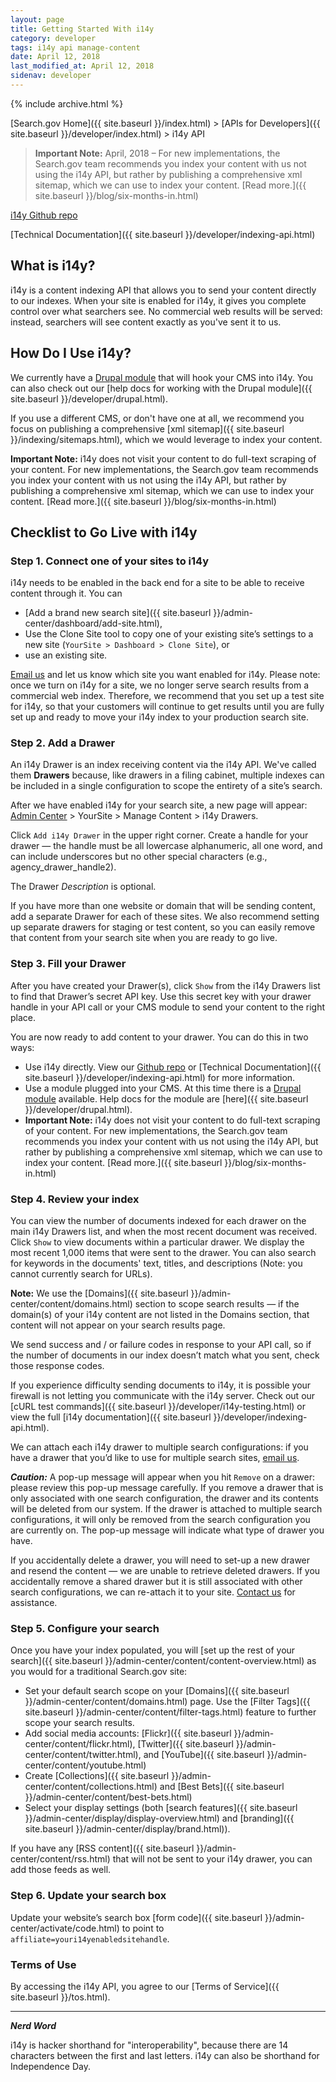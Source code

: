 ```yaml
---
layout: page
title: Getting Started With i14y
category: developer
tags: i14y api manage-content
date: April 12, 2018
last_modified_at: April 12, 2018
sidenav: developer
---
```


{% include archive.html %}

[Search.gov Home]({{ site.baseurl }}/index.html) > [APIs for Developers]({{ site.baseurl }}/developer/index.html) > i14y API

> **Important Note:** April, 2018 &ndash; For new implementations, the Search.gov team recommends you index your content with us not using the i14y API, but rather by publishing a comprehensive xml sitemap, which we can use to index your content. [Read more.]({{ site.baseurl }}/blog/six-months-in.html)

[i14y Github repo](https://github.com/GSA/i14y)

[Technical Documentation]({{ site.baseurl }}/developer/indexing-api.html)

## What is i14y?

i14y is a content indexing API that allows you to send your content directly to our indexes. When your site is enabled for i14y, it gives you complete control over what searchers see. No commercial web results will be served: instead, searchers will see content exactly as you've sent it to us.

## How Do I Use i14y?

We currently have a [Drupal module](http://www.drupal.org/project/usasearch) that will hook your CMS into i14y. You can also check out our [help docs for working with the Drupal module]({{ site.baseurl }}/developer/drupal.html).

If you use a different CMS, or don't have one at all, we recommend you focus on publishing a comprehensive [xml sitemap]({{ site.baseurl }}/indexing/sitemaps.html), which we would leverage to index your content.

**Important Note:** i14y does not visit your content to do full-text scraping of your content. For new implementations, the Search.gov team recommends you index your content with us not using the i14y API, but rather by publishing a comprehensive xml sitemap, which we can use to index your content. [Read more.]({{ site.baseurl }}/blog/six-months-in.html)

## Checklist to Go Live with i14y

### Step 1. Connect one of your sites to i14y

i14y needs to be enabled in the back end for a site to be able to receive content through it. You can 

* [Add a brand new search site]({{ site.baseurl }}/admin-center/dashboard/add-site.html), 
* Use the Clone Site tool to copy one of your existing site’s settings to a new site (`YourSite > Dashboard > Clone Site`), or 
* use an existing site.

[Email us](mailto:search@gsa.gov) and let us know which site you want enabled for i14y. Please note: once we turn on i14y for a site, we no longer serve search results from a commercial web index. Therefore, we recommend that you set up a test site for i14y, so that your customers will continue to get results until you are fully set up and ready to move your i14y index to your production search site.

### Step 2. Add a Drawer

An i14y Drawer is an index receiving content via the i14y API. We've called them **Drawers** because, like drawers in a filing cabinet, multiple indexes can be included in a single configuration to scope the entirety of a site’s search.

After we have enabled i14y for your search site, a new page will appear: [Admin Center](https://search.usa.gov/sites) > YourSite > Manage Content > i14y Drawers.

Click `Add i14y Drawer` in the upper right corner. Create a handle for your drawer &mdash; the handle must be all lowercase alphanumeric, all one word, and can include underscores but no other special characters (e.g., agency_drawer_handle2).

The Drawer *Description* is optional.

If you have more than one website or domain that will be sending content, add a separate Drawer for each of these sites. We also recommend setting up separate drawers for staging or test content, so you can easily remove that content from your search site when you are ready to go live.

### Step 3. Fill your Drawer

After you have created your Drawer(s), click `Show` from the i14y Drawers list to find that Drawer’s secret API key. Use this secret key with your drawer handle in your API call or your CMS module to send your content to the right place.

You are now ready to add content to your drawer. You can do this in two ways:

* Use i14y directly. View our [Github repo](https://github.com/GSA/i14y) or [Technical Documentation]({{ site.baseurl }}/developer/indexing-api.html) for more information.
* Use a module plugged into your CMS. At this time there is a [Drupal module](https://www.drupal.org/project/usasearch) available. Help docs for the module are [here]({{ site.baseurl }}/developer/drupal.html).
* **Important Note:** i14y does not visit your content to do full-text scraping of your content. For new implementations, the Search.gov team recommends you index your content with us not using the i14y API, but rather by publishing a comprehensive xml sitemap, which we can use to index your content. [Read more.]({{ site.baseurl }}/blog/six-months-in.html)

### Step 4. Review your index

You can view the number of documents indexed for each drawer on the main i14y Drawers list, and when the most recent document was received. Click `Show` to view documents within a particular drawer. We display the most recent 1,000 items that were sent to the drawer. You can also search for keywords in the documents' text, titles, and descriptions (Note: you cannot currently search for URLs).

**Note:** We use the [Domains]({{ site.baseurl }}/admin-center/content/domains.html) section to scope search results &mdash; if the domain(s) of your i14y content are not listed in the Domains section, that content will not appear on your search results page.

We send success and / or failure codes in response to your API call, so if the number of documents in our index doesn’t match what you sent, check those response codes. 

If you experience difficulty sending documents to i14y, it is possible your firewall is not letting you communicate with the i14y server. Check out our [cURL test commands]({{ site.baseurl }}/developer/i14y-testing.html) or view the full [i14y documentation]({{ site.baseurl }}/developer/indexing-api.html).

We can attach each i14y drawer to multiple search configurations: if you have a drawer that you’d like to use for multiple search sites, [email us](mailto:search@gsa.gov).

***Caution:*** A pop-up message will appear when you hit `Remove` on a drawer: please review this pop-up message carefully. If you remove a drawer that is only associated with one search configuration, the drawer and its contents will be deleted from our system. If the drawer is attached to multiple search configurations, it will only be removed from the search configuration you are currently on. The pop-up message will indicate what type of drawer you have.

If you accidentally delete a drawer, you will need to set-up a new drawer and resend the content &mdash; we are unable to retrieve deleted drawers. If you accidentally remove a shared drawer but it is still associated with other search configurations, we can re-attach it to your site. [Contact us](mailto:search@gsa.gov) for assistance. 

### Step 5. Configure your search

Once you have your index populated, you will [set up the rest of your search]({{ site.baseurl }}/admin-center/content/content-overview.html) as you would for a traditional Search.gov site: 
*  Set your default search scope on your [Domains]({{ site.baseurl }}/admin-center/content/domains.html) page. Use the [Filter Tags]({{ site.baseurl }}/admin-center/content/filter-tags.html) feature to further scope your search results.
*  Add social media accounts: [Flickr]({{ site.baseurl }}/admin-center/content/flickr.html), [Twitter]({{ site.baseurl }}/admin-center/content/twitter.html), and [YouTube]({{ site.baseurl }}/admin-center/content/youtube.html)
*  Create [Collections]({{ site.baseurl }}/admin-center/content/collections.html) and [Best Bets]({{ site.baseurl }}/admin-center/content/best-bets.html)
*  Select your display settings (both [search features]({{ site.baseurl }}/admin-center/display/display-overview.html) and [branding]({{ site.baseurl }}/admin-center/display/brand.html)).

If you have any [RSS content]({{ site.baseurl }}/admin-center/content/rss.html) that will not be sent to your i14y drawer, you can add those feeds as well.

### Step 6. Update your search box

Update your website’s search box [form code]({{ site.baseurl }}/admin-center/activate/code.html) to point to `affiliate=youri14yenabledsitehandle`.

### Terms of Use

By accessing the i14y API, you agree to our [Terms of Service]({{ site.baseurl }}/tos.html).

---

***Nerd Word*** 

i14y is hacker shorthand for "interoperability", because there are 14 characters between the first and last letters. i14y can also be shorthand for Independence Day.
